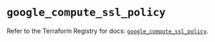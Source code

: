 # `google_compute_ssl_policy`

Refer to the Terraform Registry for docs: [`google_compute_ssl_policy`](https://registry.terraform.io/providers/hashicorp/google-beta/5.15.0/docs/resources/google_compute_ssl_policy).
